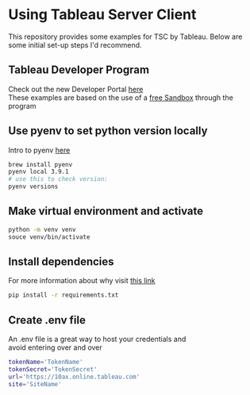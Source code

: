 # Using Tableau Server Client
This repository provides some examples for TSC by Tableau.
Below are some initial set-up steps I'd recommend.

## Tableau Developer Program
Check out the new Developer Portal [here](https://tableau.com/developer)  
These examples are based on the use of a [free Sandbox](https://www.tableau.com/developer/get-site) through the program

## Use pyenv to set python version locally
Intro to pyenv [here](https://realpython.com/intro-to-pyenv/)
```bash
brew install pyenv
pyenv local 3.9.1
# use this to check version:
pyenv versions
```

## Make virtual environment and activate
```bash
python -m venv venv
souce venv/bin/activate
```

## Install dependencies
For more information about why visit [this link](https://medium.com/python-pandemonium/better-python-dependency-and-package-management-b5d8ea29dff1)
```bash
pip install -r requirements.txt
```

## Create .env file
An .env file is a great way to host your credentials and  
avoid entering over and over
```bash
tokenName='TokenName'
tokenSecret='TokenSecret'
url='https://10ax.online.tableau.com'
site='SiteName'
```

